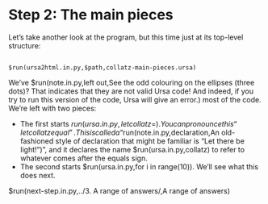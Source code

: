 # Step 2: The main pieces

Let’s take another look at the program, but this time just at its top-level structure:

<div class="highlight"><code>
$run(ursa2html.in.py,$path,collatz-main-pieces.ursa)
</code></div>

We’ve $run(note.in.py,left out,See the odd colouring on the ellipses (three dots)? That indicates that they are not valid Ursa code! And indeed\, if you try to run this version of the code\, Ursa will give an error.) most of the code. We’re left with two pieces:

* The first starts $run(ursa.in.py,let collatz =). You can pronounce this “let collatz equal”. This is called a “$run(note.in.py,declaration,An old-fashioned style of declaration that might be familiar is “Let there be light!”)”, and it declares the name $run(ursa.in.py,collatz) to refer to whatever comes after the equals sign.
* The second starts $run(ursa.in.py,for i in range(10)). We’ll see what this does next.

$run(next-step.in.py,../3. A range of answers/,A range of answers)